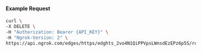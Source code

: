 <!-- Code generated for API Clients. DO NOT EDIT. -->
#### Example Request
```bash
curl \
-X DELETE \
-H "Authorization: Bearer {API_KEY}" \
-H "Ngrok-Version: 2" \
https://api.ngrok.com/edges/https/edghts_2vo4N1QiPPVpsLWnsdEzEPz6p5S/routes/edghtsrt_2vo4N1lqAzwzdGNYroiq7RwpXTG
